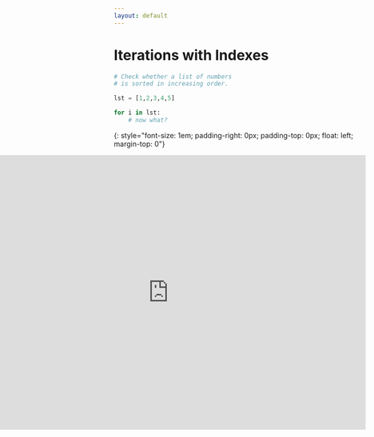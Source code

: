 ```yaml
---
layout: default
---
```


# Iterations with Indexes
```python
# Check whether a list of numbers
# is sorted in increasing order.

lst = [1,2,3,4,5]

for i in lst:
    # now what?
```
{: style="font-size: 1em; padding-right: 0px; padding-top: 0px; float: left; margin-top: 0"}

<iframe  align="right" height="550px"  width=790px src="https://repl.it/@nickstanley574/iterationwithindexes?lite=true" scrolling="no" frameborder="no" allowtransparency="true" allowfullscreen="true" sandbox="allow-forms allow-pointer-lock allow-popups allow-same-origin allow-scripts allow-modals"></iframe>

